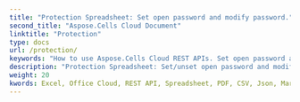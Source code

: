 ```yaml
---
title: "Protection Spreadsheet: Set open password and modify password."
second_title: "Aspose.Cells Cloud Document"
linktitle: "Protection"
type: docs
url: /protection/
keywords: "How to use Aspose.Cells Cloud REST APIs. Set open password and modify password. Office Excel 2016,  Office Excel 2019,office Excel 365."
description: "Protection Spreadsheet: Set/unset open password and modify password."
weight: 20
kwords: Excel, Office Cloud, REST API, Spreadsheet, PDF, CSV, Json, Markdown, Developer Guide
---
```



